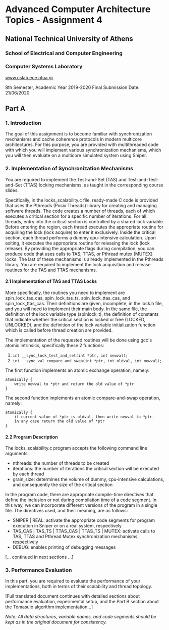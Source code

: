 # Advanced Computer Architecture Topics - Assignment 4
## National Technical University of Athens
### School of Electrical and Computer Engineering
### Computer Systems Laboratory
www.cslab.ece.ntua.gr

8th Semester, Academic Year 2019-2020
Final Submission Date: 21/06/2020

## Part A

### 1. Introduction
The goal of this assignment is to become familiar with synchronization mechanisms and cache coherence protocols in modern multicore architectures. For this purpose, you are provided with multithreaded code with which you will implement various synchronization mechanisms, which you will then evaluate on a multicore simulated system using Sniper.

### 2. Implementation of Synchronization Mechanisms
You are required to implement the Test-and-Set (TAS) and Test-and-Test-and-Set (TTAS) locking mechanisms, as taught in the corresponding course slides.

Specifically, in the locks_scalability.c file, ready-made C code is provided that uses the Pthreads (Posix Threads) library for creating and managing software threads. The code creates a number of threads, each of which executes a critical section for a specific number of iterations. For all threads, entry into the critical section is controlled by a shared lock variable. Before entering the region, each thread executes the appropriate routine for acquiring the lock (lock acquire) to enter it exclusively. Inside the critical section, each thread performs a dummy cpu-intensive calculation. Upon exiting, it executes the appropriate routine for releasing the lock (lock release). By providing the appropriate flags during compilation, you can produce code that uses calls to TAS, TTAS, or Pthread mutex (MUTEX) locks. The last of these mechanisms is already implemented in the Pthreads library. You are required to implement the lock acquisition and release routines for the TAS and TTAS mechanisms.

#### 2.1 Implementation of TAS and TTAS Locks
More specifically, the routines you need to implement are spin_lock_tas_cas, spin_lock_tas_ts, spin_lock_ttas_cas, and spin_lock_ttas_cas. Their definitions are given, incomplete, in the lock.h file, and you will need to implement their main body. In the same file, the definition of the lock variable type (spinlock_t), the definition of constants that indicate whether the critical section is locked or free (LOCKED, UNLOCKED), and the definition of the lock variable initialization function which is called before thread creation are provided.

The implementation of the requested routines will be done using gcc's atomic intrinsics, specifically these 2 functions:
1. `int __sync_lock_test_and_set(int *ptr, int newval);`
2. `int __sync_val_compare_and_swap(int *ptr, int oldval, int newval);`

The first function implements an atomic exchange operation, namely:
```
atomically {
    write newval to *ptr and return the old value of *ptr
}
```

The second function implements an atomic compare-and-swap operation, namely:
```
atomically {
    if current value of *ptr is oldval, then write newval to *ptr.
    in any case return the old value of *ptr
}
```

#### 2.2 Program Description
The locks_scalability.c program accepts the following command line arguments:
- nthreads: the number of threads to be created
- iterations: the number of iterations the critical section will be executed by each thread
- grain_size: determines the volume of dummy, cpu-intensive calculations, and consequently the size of the critical section

In the program code, there are appropriate compile-time directives that define the inclusion or not during compilation time of a code segment. In this way, we can incorporate different versions of the program in a single file. The directives used, and their meaning, are as follows:
- SNIPER | REAL: activate the appropriate code segments for program execution in Sniper or on a real system, respectively
- TAS_CAS | TAS_TS | TTAS_CAS | TTAS_TS | MUTEX: activate calls to TAS, TTAS and Pthread Mutex synchronization mechanisms, respectively
- DEBUG: enables printing of debugging messages

[... continued in next sections ...]

### 3. Performance Evaluation
In this part, you are required to evaluate the performance of your implementations, both in terms of their scalability and thread topology.

[Full translated document continues with detailed sections about performance evaluation, experimental setup, and the Part B section about the Tomasulo algorithm implementation...]

*Note: All data structures, variable names, and code segments should be kept as in the original document for consistency.*
